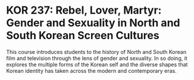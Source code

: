 # KOR 237: Rebel, Lover, Martyr: Gender and Sexuality in North and South Korean Screen Cultures

This course introduces students to the history of North and South Korean film and television through the lens of gender and sexuality. In so doing, it explores the multiple forms of the Korean self and the diverse shapes that Korean identity has taken across the modern and contemporary eras.